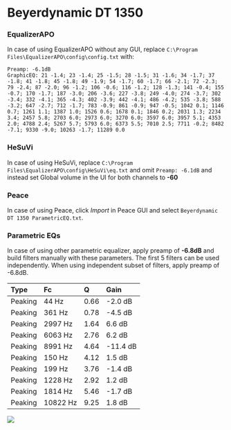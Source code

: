 # Beyerdynamic DT 1350

### EqualizerAPO
In case of using EqualizerAPO without any GUI, replace `C:\Program Files\EqualizerAPO\config\config.txt`
with:
```
Preamp: -6.1dB
GraphicEQ: 21 -1.4; 23 -1.4; 25 -1.5; 28 -1.5; 31 -1.6; 34 -1.7; 37 -1.8; 41 -1.8; 45 -1.8; 49 -1.9; 54 -1.7; 60 -1.7; 66 -2.1; 72 -2.3; 79 -2.4; 87 -2.0; 96 -1.2; 106 -0.6; 116 -1.2; 128 -1.3; 141 -0.4; 155 -0.7; 170 -1.7; 187 -3.0; 206 -3.6; 227 -3.8; 249 -4.0; 274 -3.7; 302 -3.4; 332 -4.1; 365 -4.3; 402 -3.9; 442 -4.1; 486 -4.2; 535 -3.8; 588 -3.2; 647 -2.7; 712 -1.7; 783 -0.9; 861 -0.9; 947 -0.5; 1042 0.1; 1146 0.7; 1261 1.1; 1387 1.0; 1526 0.6; 1678 0.1; 1846 0.2; 2031 1.3; 2234 3.4; 2457 5.8; 2703 6.0; 2973 6.0; 3270 6.0; 3597 6.0; 3957 5.1; 4353 2.0; 4788 2.4; 5267 5.7; 5793 6.0; 6373 5.5; 7010 2.5; 7711 -0.2; 8482 -7.1; 9330 -9.0; 10263 -1.7; 11289 0.0
```

### HeSuVi
In case of using HeSuVi, replace `C:\Program Files\EqualizerAPO\config\HeSuVi\eq.txt` and omit `Preamp:
-6.1dB` and instead set Global volume in the UI for both channels to **-60**

### Peace
In case of using Peace, click *Import* in Peace GUI and select `Beyerdynamic DT 1350 ParametricEQ.txt`.

### Parametric EQs
In case of using other parametric equalizer, apply preamp of **-6.8dB** and build filters manually
with these parameters. The first 5 filters can be used independently.
When using independent subset of filters, apply preamp of -6.8dB.

| Type    | Fc       |    Q | Gain     |
|:--------|:---------|:-----|:---------|
| Peaking | 44 Hz    | 0.66 | -2.0 dB  |
| Peaking | 361 Hz   | 0.78 | -4.5 dB  |
| Peaking | 2997 Hz  | 1.64 | 6.6 dB   |
| Peaking | 6063 Hz  | 2.76 | 6.2 dB   |
| Peaking | 8991 Hz  | 4.64 | -11.4 dB |
| Peaking | 150 Hz   | 4.12 | 1.5 dB   |
| Peaking | 199 Hz   | 3.76 | -1.4 dB  |
| Peaking | 1228 Hz  | 2.92 | 1.2 dB   |
| Peaking | 1814 Hz  | 5.46 | -1.7 dB  |
| Peaking | 10822 Hz | 9.25 | 1.8 dB   |

![](https://raw.githubusercontent.com/jaakkopasanen/AutoEq/master/results/headphonecom/sbaf-serious/Beyerdynamic%20DT%201350/Beyerdynamic%20DT%201350.png)